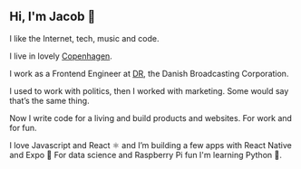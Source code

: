 ## Hi, I'm Jacob 👋

I like the Internet, tech, music and code.

I live in lovely [Copenhagen](https://jacobpackert.dk/blog/why-bicycling-in-copenhagen-is-so-fantastic/).

I work as a Frontend Engineer at [DR](https://dr.dk), the Danish Broadcasting Corporation.

I used to work with politics, then I worked with marketing. Some would say that’s the same thing.

Now I write code for a living and build products and websites. For work and for fun.

I love Javascript and React ⚛️ and I’m building a few apps with React Native and Expo 📱 For data science and Raspberry Pi fun I'm learning Python 🐍.
